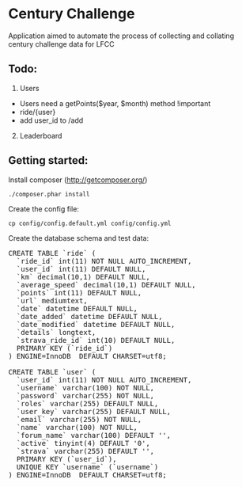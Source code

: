 Century Challenge
=================

Application aimed to automate the process of collecting and collating century 
challenge data for LFCC


Todo:
-----

1.  Users
  * Users need a getPoints($year, $month) method !important
  * ride/{user}
  * add user_id to /add
2. Leaderboard

Getting started:
----------------

Install composer (http://getcomposer.org/)

 ```./composer.phar install```

Create the config file:

 ```cp config/config.default.yml config/config.yml```

Create the database schema and test data:


<pre>
CREATE TABLE `ride` (
  `ride_id` int(11) NOT NULL AUTO_INCREMENT,
  `user_id` int(11) DEFAULT NULL,
  `km` decimal(10,1) DEFAULT NULL,
  `average_speed` decimal(10,1) DEFAULT NULL,
  `points` int(11) DEFAULT NULL,
  `url` mediumtext,
  `date` datetime DEFAULT NULL,
  `date_added` datetime DEFAULT NULL,
  `date_modified` datetime DEFAULT NULL,
  `details` longtext,
  `strava_ride_id` int(10) DEFAULT NULL,
  PRIMARY KEY (`ride_id`)
) ENGINE=InnoDB  DEFAULT CHARSET=utf8;

CREATE TABLE `user` (
  `user_id` int(11) NOT NULL AUTO_INCREMENT,
  `username` varchar(100) NOT NULL,
  `password` varchar(255) NOT NULL,
  `roles` varchar(255) DEFAULT NULL,
  `user_key` varchar(255) DEFAULT NULL,
  `email` varchar(255) NOT NULL,
  `name` varchar(100) NOT NULL,
  `forum_name` varchar(100) DEFAULT '',
  `active` tinyint(4) DEFAULT '0',
  `strava` varchar(255) DEFAULT '',
  PRIMARY KEY (`user_id`),
  UNIQUE KEY `username` (`username`)
) ENGINE=InnoDB  DEFAULT CHARSET=utf8;

</pre>
